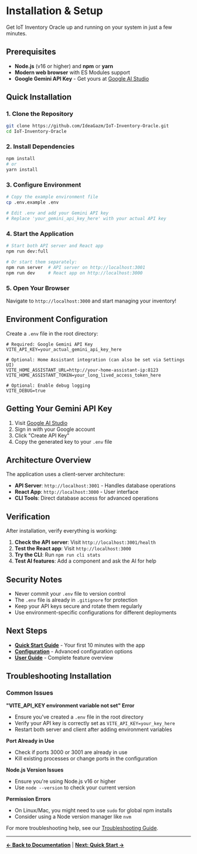 # Installation & Setup

Get IoT Inventory Oracle up and running on your system in just a few minutes.

## Prerequisites

- **Node.js** (v16 or higher) and **npm** or **yarn**
- **Modern web browser** with ES Modules support
- **Google Gemini API Key** - Get yours at [Google AI Studio](https://makersuite.google.com/app/apikey)

## Quick Installation

### 1. Clone the Repository

```bash
git clone https://github.com/IdeaGazm/IoT-Inventory-Oracle.git
cd IoT-Inventory-Oracle
```

### 2. Install Dependencies

```bash
npm install
# or
yarn install
```

### 3. Configure Environment

```bash
# Copy the example environment file
cp .env.example .env

# Edit .env and add your Gemini API key
# Replace 'your_gemini_api_key_here' with your actual API key
```

### 4. Start the Application

```bash
# Start both API server and React app
npm run dev:full

# Or start them separately:
npm run server  # API server on http://localhost:3001
npm run dev     # React app on http://localhost:3000
```

### 5. Open Your Browser

Navigate to `http://localhost:3000` and start managing your inventory!

## Environment Configuration

Create a `.env` file in the root directory:

```env
# Required: Google Gemini API Key
VITE_API_KEY=your_actual_gemini_api_key_here

# Optional: Home Assistant integration (can also be set via Settings UI)
VITE_HOME_ASSISTANT_URL=http://your-home-assistant-ip:8123
VITE_HOME_ASSISTANT_TOKEN=your_long_lived_access_token_here

# Optional: Enable debug logging
VITE_DEBUG=true
```

## Getting Your Gemini API Key

1. Visit [Google AI Studio](https://makersuite.google.com/app/apikey)
2. Sign in with your Google account
3. Click "Create API Key"
4. Copy the generated key to your `.env` file

## Architecture Overview

The application uses a client-server architecture:

- **API Server**: `http://localhost:3001` - Handles database operations
- **React App**: `http://localhost:3000` - User interface
- **CLI Tools**: Direct database access for advanced operations

## Verification

After installation, verify everything is working:

1. **Check the API server**: Visit `http://localhost:3001/health`
2. **Test the React app**: Visit `http://localhost:3000`
3. **Try the CLI**: Run `npm run cli stats`
4. **Test AI features**: Add a component and ask the AI for help

## Security Notes

- Never commit your `.env` file to version control
- The `.env` file is already in `.gitignore` for protection
- Keep your API keys secure and rotate them regularly
- Use environment-specific configurations for different deployments

## Next Steps

- [**Quick Start Guide**](./quick-start.md) - Your first 10 minutes with the app
- [**Configuration**](./configuration.md) - Advanced configuration options
- [**User Guide**](./user-guide.md) - Complete feature overview

## Troubleshooting Installation

### Common Issues

**"VITE_API_KEY environment variable not set" Error**
- Ensure you've created a `.env` file in the root directory
- Verify your API key is correctly set as `VITE_API_KEY=your_key_here`
- Restart both server and client after adding environment variables

**Port Already in Use**
- Check if ports 3000 or 3001 are already in use
- Kill existing processes or change ports in the configuration

**Node.js Version Issues**
- Ensure you're using Node.js v16 or higher
- Use `node --version` to check your current version

**Permission Errors**
- On Linux/Mac, you might need to use `sudo` for global npm installs
- Consider using a Node version manager like `nvm`

For more troubleshooting help, see our [Troubleshooting Guide](./troubleshooting.md).

---

**[← Back to Documentation](./README.md)** | **[Next: Quick Start →](./quick-start.md)**